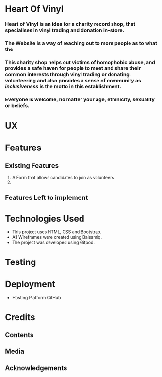 # Heart Of Vinyl

### Heart of Vinyl is an idea for a charity record shop, that specialises in vinyl trading and donation in-store.
### The Website is a way of reaching out to more people as to what the 
### This charity shop helps out victims of homophobic abuse, and provides a safe haven for people to meet and share their common interests through vinyl trading or donating, volunteering and also provides a sense of community as _inclusiveness_ is the **motto** in this establishment.

### Everyone is welcome, no matter your age, ethinicity, sexuality or beliefs.

# UX




# Features

## Existing Features

1. A Form that allows candidates to join as volunteers
2. 

## Features Left to implement


# Technologies Used

* This project uses HTML, CSS and Bootstrap.
* All Wireframes were created using Balsamiq.
* The project was developed using Gitpod.




# Testing 



# Deployment 

* Hosting Platform GitHub


# Credits

## Contents

## Media 

## Acknowledgements



# 
